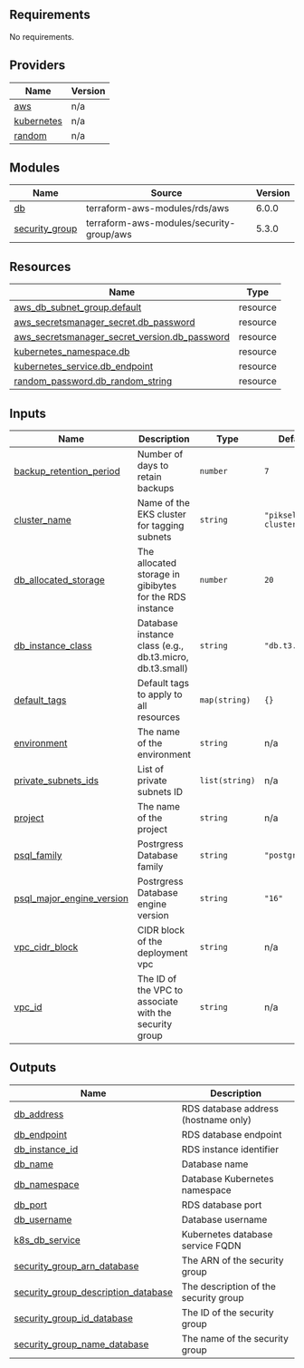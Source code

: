 <!-- BEGIN_TF_DOCS -->
## Requirements

No requirements.

## Providers

| Name | Version |
|------|---------|
| <a name="provider_aws"></a> [aws](#provider\_aws) | n/a |
| <a name="provider_kubernetes"></a> [kubernetes](#provider\_kubernetes) | n/a |
| <a name="provider_random"></a> [random](#provider\_random) | n/a |

## Modules

| Name | Source | Version |
|------|--------|---------|
| <a name="module_db"></a> [db](#module\_db) | terraform-aws-modules/rds/aws | 6.0.0 |
| <a name="module_security_group"></a> [security\_group](#module\_security\_group) | terraform-aws-modules/security-group/aws | 5.3.0 |

## Resources

| Name | Type |
|------|------|
| [aws_db_subnet_group.default](https://registry.terraform.io/providers/hashicorp/aws/latest/docs/resources/db_subnet_group) | resource |
| [aws_secretsmanager_secret.db_password](https://registry.terraform.io/providers/hashicorp/aws/latest/docs/resources/secretsmanager_secret) | resource |
| [aws_secretsmanager_secret_version.db_password](https://registry.terraform.io/providers/hashicorp/aws/latest/docs/resources/secretsmanager_secret_version) | resource |
| [kubernetes_namespace.db](https://registry.terraform.io/providers/hashicorp/kubernetes/latest/docs/resources/namespace) | resource |
| [kubernetes_service.db_endpoint](https://registry.terraform.io/providers/hashicorp/kubernetes/latest/docs/resources/service) | resource |
| [random_password.db_random_string](https://registry.terraform.io/providers/hashicorp/random/latest/docs/resources/password) | resource |

## Inputs

| Name | Description | Type | Default | Required |
|------|-------------|------|---------|:--------:|
| <a name="input_backup_retention_period"></a> [backup\_retention\_period](#input\_backup\_retention\_period) | Number of days to retain backups | `number` | `7` | no |
| <a name="input_cluster_name"></a> [cluster\_name](#input\_cluster\_name) | Name of the EKS cluster for tagging subnets | `string` | `"piksel-eks-cluster"` | no |
| <a name="input_db_allocated_storage"></a> [db\_allocated\_storage](#input\_db\_allocated\_storage) | The allocated storage in gibibytes for the RDS instance | `number` | `20` | no |
| <a name="input_db_instance_class"></a> [db\_instance\_class](#input\_db\_instance\_class) | Database instance class (e.g., db.t3.micro, db.t3.small) | `string` | `"db.t3.micro"` | no |
| <a name="input_default_tags"></a> [default\_tags](#input\_default\_tags) | Default tags to apply to all resources | `map(string)` | `{}` | no |
| <a name="input_environment"></a> [environment](#input\_environment) | The name of the environment | `string` | n/a | yes |
| <a name="input_private_subnets_ids"></a> [private\_subnets\_ids](#input\_private\_subnets\_ids) | List of private subnets ID | `list(string)` | n/a | yes |
| <a name="input_project"></a> [project](#input\_project) | The name of the project | `string` | n/a | yes |
| <a name="input_psql_family"></a> [psql\_family](#input\_psql\_family) | Postrgress Database family | `string` | `"postgres16"` | no |
| <a name="input_psql_major_engine_version"></a> [psql\_major\_engine\_version](#input\_psql\_major\_engine\_version) | Postrgress Database engine version | `string` | `"16"` | no |
| <a name="input_vpc_cidr_block"></a> [vpc\_cidr\_block](#input\_vpc\_cidr\_block) | CIDR block of the deployment vpc | `string` | n/a | yes |
| <a name="input_vpc_id"></a> [vpc\_id](#input\_vpc\_id) | The ID of the VPC to associate with the security group | `string` | n/a | yes |

## Outputs

| Name | Description |
|------|-------------|
| <a name="output_db_address"></a> [db\_address](#output\_db\_address) | RDS database address (hostname only) |
| <a name="output_db_endpoint"></a> [db\_endpoint](#output\_db\_endpoint) | RDS database endpoint |
| <a name="output_db_instance_id"></a> [db\_instance\_id](#output\_db\_instance\_id) | RDS instance identifier |
| <a name="output_db_name"></a> [db\_name](#output\_db\_name) | Database name |
| <a name="output_db_namespace"></a> [db\_namespace](#output\_db\_namespace) | Database Kubernetes namespace |
| <a name="output_db_port"></a> [db\_port](#output\_db\_port) | RDS database port |
| <a name="output_db_username"></a> [db\_username](#output\_db\_username) | Database username |
| <a name="output_k8s_db_service"></a> [k8s\_db\_service](#output\_k8s\_db\_service) | Kubernetes database service FQDN |
| <a name="output_security_group_arn_database"></a> [security\_group\_arn\_database](#output\_security\_group\_arn\_database) | The ARN of the security group |
| <a name="output_security_group_description_database"></a> [security\_group\_description\_database](#output\_security\_group\_description\_database) | The description of the security group |
| <a name="output_security_group_id_database"></a> [security\_group\_id\_database](#output\_security\_group\_id\_database) | The ID of the security group |
| <a name="output_security_group_name_database"></a> [security\_group\_name\_database](#output\_security\_group\_name\_database) | The name of the security group |
<!-- END_TF_DOCS -->
